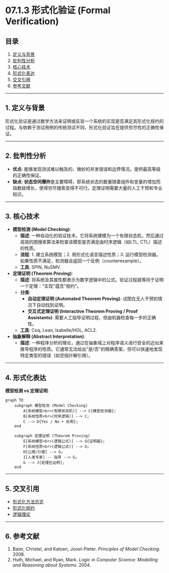 # 07.1.3 形式化验证 (Formal Verification)

## 目录

1.  [定义与背景](#1-定义与背景)
2.  [批判性分析](#2-批判性分析)
3.  [核心技术](#3-核心技术)
4.  [形式化表达](#4-形式化表达)
5.  [交叉引用](#5-交叉引用)
6.  [参考文献](#6-参考文献)

---

## 1. 定义与背景

形式化验证是通过数学方法来证明或反驳一个系统的实现是否满足其形式化规约的过程。与依赖于测试用例的传统测试不同，形式化验证旨在提供穷尽性的正确性保证。

---

## 2. 批判性分析

-   **优点**: 能够发现测试难以触及的、微妙的并发错误和边界情况。提供最高等级的正确性保证。
-   **缺点**: **状态空间爆炸**是主要障碍，即系统状态的数量随着组件和变量的增加而指数级增长，使得穷尽搜索变得不可行。定理证明需要大量的人工干预和专业知识。

---

## 3. 核心技术

-   **模型检测 (Model Checking)**:
    -   **描述**: 一种自动化的验证技术。它将系统建模为一个有限状态机，然后通过高效的图搜索算法来检查该模型是否满足由时序逻辑（如LTL, CTL）描述的性质。
    -   **流程**: 1. 建立系统模型；2. 用形式化语言描述性质；3. 运行模型检测器。如果性质不满足，检测器会返回一个反例（counterexample）。
    -   **工具**: SPIN, NuSMV.
-   **定理证明 (Theorem Proving)**:
    -   **描述**: 将系统及其属性都表示为数学逻辑中的公式。验证过程就等同于证明一个定理："实现"蕴含"规约"。
    -   **分类**:
        -   **自动定理证明 (Automated Theorem Proving)**: 试图在无人干预的情况下自动找到证明。
        -   **交互式定理证明 (Interactive Theorem Proving / Proof Assistants)**: 需要人工指导证明过程，但由机器检查每一步的正确性。
    -   **工具**: Coq, Lean, Isabelle/HOL, ACL2.
-   **抽象解释 (Abstract Interpretation)**:
    -   **描述**: 一种程序分析的理论，通过在抽象域上对程序语义进行安全的近似来推导程序的性质。它通常无法给出"是/否"的精确答案，但可以快速地发现特定类型的错误（如空指针解引用）。

---

## 4. 形式化表达

**模型检测 vs 定理证明**:

```mermaid
graph TD
    subgraph 模型检测 (Model Checking)
        A[系统模型<br>(有限状态机)] --> C{模型检测器};
        B[系统性质<br>(时序逻辑)] --> C;
        C --> D{Yes / No + 反例};
    end

    subgraph 定理证明 (Theorem Proving)
        E[系统模型<br>(逻辑公式)] --> G{证明器};
        F[系统性质<br>(逻辑公式)] --> G;
        H[公理/引理] --> G;
        I[人类专家] -- 指导 --> G;
        G --> J[定理已证明];
    end
```

---

## 5. 交叉引用

-   [形式化方法总览](./README.md)
-   [形式化规约](./07.1.2_Formal_Specification.md)
-   [逻辑理论](../../11_Logic_Theory/README.md)

---

## 6. 参考文献

1.  Baier, Christel, and Katoen, Joost-Pieter. *Principles of Model Checking*. 2008.
2.  Huth, Michael, and Ryan, Mark. *Logic in Computer Science: Modelling and Reasoning about Systems*. 2004. 